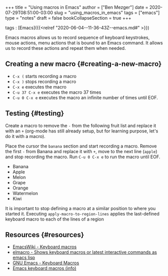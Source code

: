 +++
title = "Using macros in Emacs"
author = ["Ben Mezger"]
date = 2020-07-29T08:51:00-03:00
slug = "using_macros_in_emacs"
tags = ["emacs"]
type = "notes"
draft = false
bookCollapseSection = true
+++

tags
: [Emacs]({{<relref "2020-06-04--11-36-43Z--emacs.md#" >}})

Emacs macros allows us to record sequence of keyboard keystrokes, mouse actions,
menu actions that is bound to an Emacs command. It allows us to record these
actions and repeat them when needed.


## Creating a new macro {#creating-a-new-macro}

-   `C-x (` starts recording a macro
-   `C-x )` stops recording a macro
-   `C-x e` executes the macro
-   `C-u 37 C-x e` executes the macro 37 times
-   `C-u 0 C-x e` executes the macro an infinite number of times until EOF.


## Testing {#testing}

Create a macro to remove the `-` from the following fruit list and replace it
with an `+` (org-mode has still already setup, but for learning purpose, let's
do it with a macro).

Place the cursor the `banana` section and start recording a macro. Remove the
first `-` from Banana and replace it with `+`, move to the next line (`apple`)
and stop recording the macro. Run `C-u 0 C-x e` to run the macro until EOF.

-   Banana
-   Apple
-   Melon
-   Grape
-   Orange
-   Watermelon
-   Kiwi

It is important to stop defining a macro at a similar position to where you
started it. Executing `apply-macro-to-region-lines` applies the last-defined
keyboard macro to each of the lines of a region


## Resources {#resources}

-   [EmacsWiki - Keyboard macros](https://www.emacswiki.org/emacs/KeyboardMacros)
-   [elmacro - Shows keyboard macros or latest interactive commands as emacs lisp](https://github.com/Silex/elmacro)
-   [GNU Emacs - Keyboard Macros](https://www.gnu.org/software/emacs/manual/html%5Fnode/emacs/Keyboard-Macros.html)
-   [Emacs keyboard macros (info)](<(info "(emacs) Keyboard macros")>)